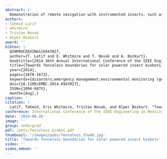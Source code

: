```yaml
---
abstract: |-
  Demonstration of remote navigation with instrumented insects, such as the Madagascar Hissing Cockroach, Gromphadorhina portentosa, has enabled the concept of biobotic agents for search and rescue missions and environmental monitoring applications. The biobots can form the nodes of a mobile sensor network to be established, for example, in unknown and dynamic environments after natural disasters to pinpoint surviving victims. We demonstrate here, for the first time, the concept of an invisible fence for insect biobots with an ultimate goal of keeping insect biobots within a certain distance of each other or a base station to ensure a reliable wireless network. For extended mission durations, this fenceless boundary would also be used to guide insects towards light sources for autonomous solar charging of their on-board batteries.
authors:
- Tahmid Latif
- whitmire
- Tristan Novak
- Alper Bozkurt
award: ''
bibtex: |-
  @INPROCEEDINGS{6943927, 
  author={T. Latif and E. Whitmire and T. Novak and A. Bozkurt}, 
  booktitle={2014 36th Annual International Conference of the IEEE Engineering in Medicine and Biology Society}, 
  title={Towards fenceless boundaries for solar powered insect biobots}, 
  year={2014}, 
  pages={1670-1673}, 
  keywords={disasters;emergency management;environmental monitoring (geophysics);mobile robots;navigation;secondary cells;solar power;telerobotics;wireless sensor networks;Gromphadorhina portentosa;Madagascar Hissing Cockroach;autonomous solar charging;biobotic agents;dynamic environments;eliable wireless network;environmental monitoring applications;fenceless boundaries;instrumented insects;mobile sensor network;natural disasters;on-board batteries;remote navigation;search and rescue missions;solar powered insect biobots;unknown environments;Batteries;Electrodes;Insects;Light sources;Mobile communication;Navigation;System-on-chip}, 
  doi={10.1109/EMBC.2014.6943927}, 
  ISSN={1094-687X}, 
  month={Aug},}
caption: ''
citation: |-
  Latif, Tahmid, Eric Whitmire, Tristan Novak, and Alper Bozkurt. "Towards fenceless boundaries for solar powered insect biobots." In 2014 36th Annual International Conference of the IEEE Engineering in Medicine and Biology Society, pp. 1670-1673. IEEE, 2014.
conference: International Conference of the IEEE Engineering in Medicine and Biology Society (EMBC), 2014
date: '2014-08-26'
image: ''
group: undergrad
pdf: /pdfs/fenceless_biobot.pdf
thumbnail: '/images/pubs/fenceless_thumb.jpg'
title: 'Towards fenceless boundaries for solar powered insect biobots'
video: ''
video_embed: ''
---
```


